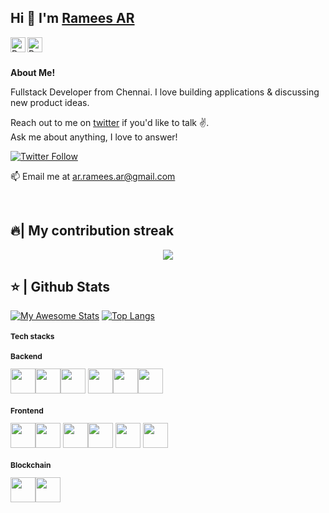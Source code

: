 <!--
<div class="tenor-gif-embed" data-postid="16447531" data-share-method="host" data-aspect-ratio="1.23552" data-width="100%"><a href="https://tenor.com/view/qoobee-tired-blushing-ashamed-bashful-gif-16447531">Qoobee Tired Sticker</a>from <a href="https://tenor.com/search/qoobee-stickers">Qoobee Stickers</a></div> <script type="text/javascript" async src="https://tenor.com/embed.js"></script>
-->

## Hi 👋 I'm [Ramees AR][homepage]

<a href="https://www.linkedin.com/in/ar-ramees/">
  <img align="left" alt="Ramees's LinkedIn" width="24px" src="https://img.icons8.com/nolan/96/linkedin.png" />
</a>

<a href="https://x.com/ramizz_ar">
  <img align="left" alt="Ramees's Twitter" width="24px" src="https://img.icons8.com/nolan/96/twitter.png" />
</a>

<br><br>

**About Me!**

Fullstack Developer from Chennai. 
I love building applications & discussing new product ideas.

Reach out to me on [twitter][twitter] if you'd like to talk ✌️.  
Ask me about anything, I love to answer!

[![Twitter Follow](https://img.shields.io/twitter/follow/ramizz_ar_?color=%20%2300acee&label=Follow%20me%20on%20Twitter&style=for-the-badge)][twitter]

📫 Email me at [ar.ramees.ar@gmail.com](mailto:ar.ramees.ar@gmail.com)


[homepage]: https://www.linkedin.com/in/ar-ramees
[twitter]: https://twitter.com/ramizz_ar

<br>


<h2>🔥| My contribution streak</h2>
<p align="center">
  <a href="https://github.com/DenverCoder1/github-readme-streak-stats">
    <img src="https://github-readme-streak-stats.herokuapp.com/?user=ar-ramees#version3"/>
  </a>
</p>

<h2>⭐ | Github Stats </h2>

<!--
<div align="center">
  <a href="https://github.com/ar-ramees">
      <a href="https://awesome-github-stats.azurewebsites.net/index.html??cardType=level&preferLogin=false">    
        <img  alt="ar-ramees's GitHub Stats" src="https://awesome-github-stats.azurewebsites.net/user-stats/ar-ramees?cardType=level&preferLogin=false" />  
      </a>
    <img height="180em" src="https://github-readme-stats.vercel.app/api/top-langs/?username=ar-ramees&layout=compact&langs_count=7&theme=default"/>
  </a>
</div>
-->

[![My Awesome Stats](https://awesome-github-stats.azurewebsites.net/user-stats/ar-ramees?cardType=level&preferLogin=false)](https://git.io/awesome-stats-card)
[![Top Langs](https://github-readme-stats.vercel.app/api/top-langs/?username=ar-ramees&layout=compact)]()
<!--[![Top Langs](https://github-readme-stats.vercel.app/api/top-langs/?username=ar-ramees&layout=donut)](https://github.com/ar-ramees/github-readme-stats)
[![Top Langs](https://github-readme-stats.vercel.app/api/top-langs/?username=ar-ramees&layout=donut-vertical)](https://github.com/ar-ramees/github-readme-stats)-->

<h2 style="font-size: 12px">Tech stacks</h2>

<h3 style="font-size: 12px">Backend</h3>
<img src="https://img.shields.io/badge/TypeScript-3178C6?style=flat&logo=tsnode&logoColor=white" height="40"/><img src="https://img.shields.io/badge/NodeJs-5FA04E?style=flat&logo=node.js&logoColor=white" height="40"/><img src="https://img.shields.io/badge/GraphQL-E10098?style=flat&logo=graphql&logoColor=white" height="40"/> <img src="https://img.shields.io/badge/{REST:_API}-blue?style=flat&logo=axios&logoColor=white" height="40"/><img src="https://img.shields.io/badge/PostgreSQL-4169E1?style=flat&logo=postgresql&logoColor=white" height="40"/><img src="https://img.shields.io/badge/MongoDB-47A248?style=flat&logo=mongodb&logoColor=white" height="40"/> 

<h3 style="font-size: 12px">Frontend</h3>
<img src="https://img.shields.io/badge/JavaScript-323330?style=flat&logo=javascript&logoColor=F7DF1E" height="40"/><img src="https://img.shields.io/badge/ReactJs-20232A?style=flat&logo=react&logoColor=61DBFB" height="40"/> <img src="https://img.shields.io/badge/nextJs-000000?style=flat&logo=nextdotjs&logoColor=white" height="40"/><img src="https://img.shields.io/badge/React_Native-61DBFB?style=flat&logo=react&logoColor=white" height="40"/> <img src="https://img.shields.io/badge/Sass-cc6699?style=flat&logo=sass&logoColor=white" height="40"/> <img src="https://img.shields.io/badge/Redux-593D88?style=flat&logo=redux&logoColor=white" height="40"/> 

<h3 style="font-size: 12px">Blockchain</h3>
<img src="https://img.shields.io/badge/Solidity-363636?style=flat&logo=solidity&logoColor=white"height="40"/><img src="https://img.shields.io/badge/Ethereum-white?style=flat&logo=ethereum&logoColor=3C3C3D"height="40"/> 


<!--
Model example to customize
<img src="https://img.shields.io/badge/JavaScript-323330?style=flat&logo=javascript&logoColor=F7DF1E" />
-->


